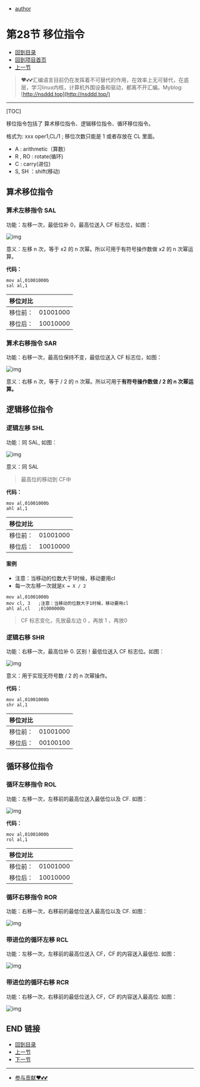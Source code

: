 + [author](https://github.com/3293172751)
# 第28节 移位指令
+ [回到目录](../README.md)
+ [回到项目首页](../../README.md)
+ [上一节](27.md)
> ❤️💕💕汇编语言目前仍在发挥着不可替代的作用，在效率上无可替代，在底层，学习linux内核，计算机外围设备和驱动，都离不开汇编。Myblog:[http://nsddd.top](http://nsddd.top/)
---
[TOC]

  移位指令包括了 算术移位指令、逻辑移位指令、循环移位指令。

  格式为: xxx oper1,CL/1     ; 移位次数只能是 1 或者存放在 CL 里面。

+ A : arithmetic（算数）
+ R , RO : rotate(循环)
+ C : carry(进位)
+ S, SH ：shift(移动)



## 算术移位指令

### 算术左移指令 SAL

功能：左移一次，最低位补 0，最高位送入 CF 标志位，如图：

![img](assets/20180518192754723.png)

意义：左移 n 次，等于 x2 的 n 次幂。所以可用于有符号操作数做 x2 的 n 次幂运算。

**代码：**

```
mov al,01001000b
sal al,1
```

| 移位对比 |          |
| :------: | :------: |
| 移位前： | 01001000 |
| 移位后： | 10010000 |







### 算术右移指令 SAR

功能：右移一次，最高位保持不变，最低位送入 CF 标志位，如图：

![img](assets/20180518193402161.png)

意义：右移 n 次，等于 / 2 的 n 次幂。所以可用于**有符号操作数做 / 2 的 n 次幂运算。**



## 逻辑移位指令

### 逻辑左移 SHL

功能：同 SAL, 如图：

![img](assets/20180518194010627.png)

意义：同 SAL

> 最高位的移动到 CF中

**代码：**

```
mov al,01001000b
ahl al,1
```

| 移位对比 |          |
| :------: | :------: |
| 移位前： | 01001000 |
| 移位后： | 10010000 |



#### 案例

+ 注意：当移动的位数大于1时候，移动要用cl
+ 每一次左移一次就是`X = X / 2`

```assembly
mov al,01001000b
mov cl, 3	;注意：当移动的位数大于1时候，移动要用cl
ahl al,cl 	;01000000b
```

> CF 标志变化，先放最左边 0 ，再放 1 ，再放0



### 逻辑右移 SHR

功能：右移一次，最高位补 0. 区别！最低位送入 CF 标志位。如图：

![img](assets/20180518194349811.png)

意义：用于实现无符号数 / 2 的 n 次幂操作。

**代码：**

```
mov al,01001000b
shr al,1
```

| 移位对比 |          |
| :------: | :------: |
| 移位前： | 01001000 |
| 移位后： | 00100100 |





## 循环移位指令

### 循环左移指令 ROL

功能：左移一次，左移前的最高位送入最低位以及 CF. 如图：

![img](assets/20180518195037685.png)

**代码：**

```
mov al,01001000b
rol al,1
```

| 移位对比 |          |
| :------: | :------: |
| 移位前： | 01001000 |
| 移位后： | 10010000 |





### 循环右移指令 ROR

功能：右移一次，右移前的最低位送入最高位以及 CF. 如图：

![img](assets/20180518195353507.png)



### 带进位的循环左移 RCL

功能：左移一次，左移前的最高位送入 CF，CF 的内容送入最低位. 如图：

![img](assets/20180518195732711.png)



### 带进位的循环右移 RCR

功能：右移一次，右移前的最低位送入 CF，CF 的内容送入最高位. 如图：

![img](assets/20180518195856509.png)





## END 链接

+ [回到目录](../README.md)
+ [上一节](27.md)
+ [下一节](29.md)
---
+ [参与贡献❤️💕💕](https://github.com/3293172751/Block_Chain/blob/master/Git/git-contributor.md)